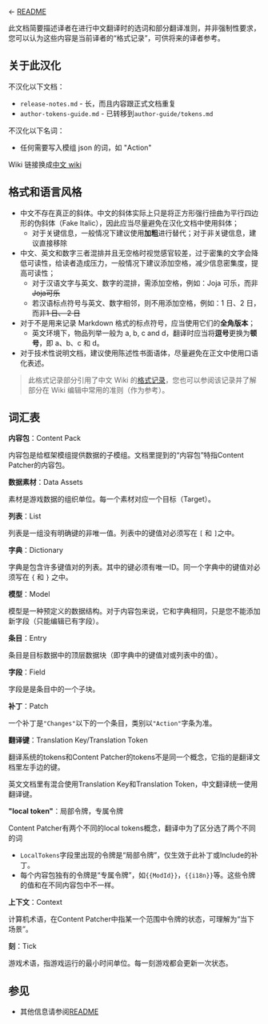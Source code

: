 ﻿← [README](README.md)

此文档简要描述译者在进行中文翻译时的选词和部分翻译准则，并非强制性要求，您可以认为这些内容是当前译者的“格式记录”，可供将来的译者参考。

## 关于此汉化

不汉化以下文档：
- `release-notes.md` - 长，而且内容跟正式文档重复
- `author-tokens-guide.md` - 已转移到`author-guide/tokens.md`

不汉化以下名词：
- 任何需要写入模组 json 的词，如 "Action"

Wiki 链接换成[中文 wiki](https://zh.stardewvalleywiki.com/模组:目录)

## 格式和语言风格

- 中文不存在真正的斜体。中文的斜体实际上只是将正方形强行扭曲为平行四边形的伪斜体（Fake Italic），因此应当尽量避免在汉化文档中使用斜体；
  - 对于关键信息，一般情况下建议使用**加粗**进行替代；对于非关键信息，建议直接移除
- 中文、英文和数字三者混排并且无空格时视觉感官较差，过于密集的文字会降低可读性，给读者造成压力，一般情况下建议添加空格，减少信息密集度，提高可读性；
  - 对于汉语文字与英文、数字的混排，需添加空格，例如：Joja 可乐，而非~~Joja可乐~~
  - 若汉语标点符号与英文、数字相邻，则不用添加空格，例如：1 日、2 日，而非~~1 日、 2 日~~
- 对于不是用来记录 Markdown 格式的标点符号，应当使用它们的**全角版本**；
  - 英文环境下，物品列举一般为 a, b, c and d，翻译时应当将**逗号**更换为**顿号**，即 a、b、c 和 d。
- 对于技术性说明文档，建议使用陈述性书面语体，尽量避免在正文中使用口语化表述。

> 此格式记录部分引用了中文 Wiki 的[格式记录](https://wiki.biligame.com/stardewvalley/%E5%B8%AE%E5%8A%A9:%E6%A0%BC%E5%BC%8F)，您也可以参阅该记录并了解部分在 Wiki 编辑中常用的准则（作为参考）。

## 词汇表

__内容包__：Content Pack

内容包是给框架模组提供数据的子模组。文档里提到的“内容包”特指Content Patcher的内容包。

__数据素材__：Data Assets

素材是游戏数据的组织单位。每一个素材对应一个目标（Target）。

__列表__：List

列表是一组没有明确键的非唯一值。列表中的键值对必须写在 `[` 和 `]`之中。

__字典__：Dictionary

字典是包含许多键值对的列表。其中的键必须有唯一ID。同一个字典中的键值对必须写在 `{` 和 `}` 之中。

__模型__：Model

模型是一种预定义的数据结构。对于内容包来说，它和字典相同，只是您不能添加新字段（只能编辑已有字段）。

__条目__：Entry

条目是目标数据中的顶层数据块（即字典中的键值对或列表中的值）。

__字段__：Field

字段是是条目中的一个子块。

__补丁__：Patch

一个补丁是`"Changes"`以下的一个条目，类别以`"Action"`字条为准。

__翻译键__：Translation Key/Translation Token

翻译系统的tokens和Content Patcher的tokens不是同一个概念，它指的是翻译文档里左手边的键。

英文文档里有混合使用Translation Key和Translation Token，中文翻译统一使用翻译键。

__"local token"__：局部令牌，专属令牌

Content Patcher有两个不同的local tokens概念，翻译中为了区分选了两个不同的词
* `LocalTokens`字段里出现的令牌是“局部令牌”，仅生效于此补丁或Include的补丁。
* 每个内容包独有的令牌是“专属令牌”，如`{{ModId}}`，`{{i18n}}`等。这些令牌的值和在不同内容包中不一样。

__上下文__：Context

计算机术语，在Content Patcher中指某一个范围中令牌的状态，可理解为“当下场景”。

__刻__：Tick

游戏术语，指游戏运行的最小时间单位。每一刻游戏都会更新一次状态。

## 参见<a name="see-also"></a>
* 其他信息请参阅[README](README.md)

